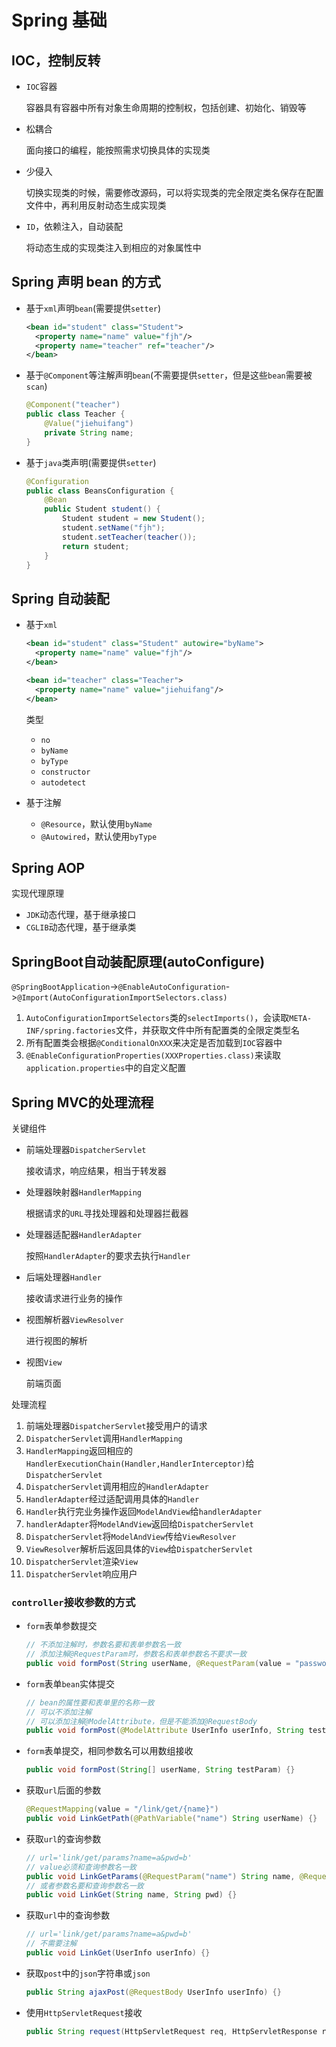 # Spring 基础

## IOC，控制反转

* `IOC`容器

  容器具有容器中所有对象生命周期的控制权，包括创建、初始化、销毁等

* 松耦合

  面向接口的编程，能按照需求切换具体的实现类

* 少侵入

  切换实现类的时候，需要修改源码，可以将实现类的完全限定类名保存在配置文件中，再利用反射动态生成实现类

* `ID`，依赖注入，自动装配

  将动态生成的实现类注入到相应的对象属性中

## Spring 声明 bean 的方式

* 基于`xml`声明`bean`(需要提供`setter`)

  ```xml
  <bean id="student" class="Student">
    <property name="name" value="fjh"/>
    <property name="teacher" ref="teacher"/>
  </bean>
  ```

* 基于`@Component`等注解声明`bean`(不需要提供`setter`，但是这些`bean`需要被`scan`)

  ```java
  @Component("teacher")
  public class Teacher {
      @Value("jiehuifang")
      private String name;
  }
  ```

* 基于`java`类声明(需要提供`setter`)

  ```java
  @Configuration
  public class BeansConfiguration {
      @Bean
      public Student student() {
          Student student = new Student();
          student.setName("fjh");
          student.setTeacher(teacher());
          return student;
      }
  }
  ```

## Spring 自动装配

* 基于`xml`

  ```xml
  <bean id="student" class="Student" autowire="byName">
    <property name="name" value="fjh"/>
  </bean>

  <bean id="teacher" class="Teacher">
    <property name="name" value="jiehuifang"/>
  </bean>
  ```

  类型

  * `no`
  * `byName`
  * `byType`
  * `constructor`
  * `autodetect`

* 基于注解

  * `@Resource`，默认使用`byName`
  * `@Autowired`，默认使用`byType`

## Spring AOP

实现代理原理

* `JDK`动态代理，基于继承接口
* `CGLIB`动态代理，基于继承类

## SpringBoot自动装配原理(autoConfigure)

`@SpringBootApplication`->`@EnableAutoConfiguration`->`@Import(AutoConfigurationImportSelectors.class)`

1. `AutoConfigurationImportSelectors`类的`selectImports()`，会读取`META-INF/spring.factories`文件，并获取文件中所有配置类的全限定类型名
2. 所有配置类会根据`@ConditionalOnXXX`来决定是否加载到`IOC`容器中
3. `@EnableConfigurationProperties(XXXProperties.class)`来读取`application.properties`中的自定义配置

## Spring MVC的处理流程

关键组件

* 前端处理器`DispatcherServlet`

  接收请求，响应结果，相当于转发器

* 处理器映射器`HandlerMapping`

  根据请求的`URL`寻找处理器和处理器拦截器

* 处理器适配器`HandlerAdapter`

  按照`HandlerAdapter`的要求去执行`Handler`

* 后端处理器`Handler`

  接收请求进行业务的操作

* 视图解析器`ViewResolver`

  进行视图的解析

* 视图`View`

  前端页面

处理流程

1. 前端处理器`DispatcherServlet`接受用户的请求
2. `DispatcherServlet`调用`HandlerMapping`
3. `HandlerMapping`返回相应的`HandlerExecutionChain(Handler,HandlerInterceptor)`给`DispatcherServlet`
4. `DispatcherServlet`调用相应的`HandlerAdapter`
5. `HandlerAdapter`经过适配调用具体的`Handler`
6. `Handler`执行完业务操作返回`ModelAndView`给`handlerAdapter`
7. `handlerAdapter`将`ModelAndView`返回给`DispatcherServlet`
8. `DispatcherServlet`将`ModelAndView`传给`ViewResolver`
9. `ViewResolver`解析后返回具体的`View`给`DispatcherServlet`
10. `DispatcherServlet`渲染`View`
11. `DispatcherServlet`响应用户

### `controller`接收参数的方式

* `form`表单参数提交

  ```java
  // 不添加注解时，参数名要和表单参数名一致
  // 添加注解@RequestParam时，参数名和表单参数名不要求一致
  public void formPost(String userName, @RequestParam(value = "password", required = true, defaultValue = "123") String password) {}
  ```

* `form`表单`bean`实体提交

  ```java
  // bean的属性要和表单里的名称一致
  // 可以不添加注解
  // 可以添加注解@ModelAttribute，但是不能添加@RequestBody
  public void formPost(@ModelAttribute UserInfo userInfo, String testParam) {}
  ```

* `form`表单提交，相同参数名可以用数组接收

  ```java
  public void formPost(String[] userName, String testParam) {}
  ```

* 获取`url`后面的参数

  ```java
  @RequestMapping(value = "/link/get/{name}")
  public void LinkGetPath(@PathVariable("name") String userName) {}
  ```

* 获取`url`的查询参数

  ```java
  // url='link/get/params?name=a&pwd=b'
  // value必须和查询参数名一致
  public void LinkGetParams(@RequestParam("name") String name, @RequestParam("pwd") String password) {}
  // 或者参数名要和查询参数名一致
  public void LinkGet(String name, String pwd) {}
  ```

* 获取`url`中的查询参数

  ```java
  // url='link/get/params?name=a&pwd=b'
  // 不需要注解
  public void LinkGet(UserInfo userInfo) {}
  ```

* 获取`post`中的`json`字符串或`json`

  ```java
  public String ajaxPost(@RequestBody UserInfo userInfo) {}
  ```

* 使用`HttpServletRequest`接收

  ```java
  public String request(HttpServletRequest req, HttpServletResponse resp) {}
  ```
